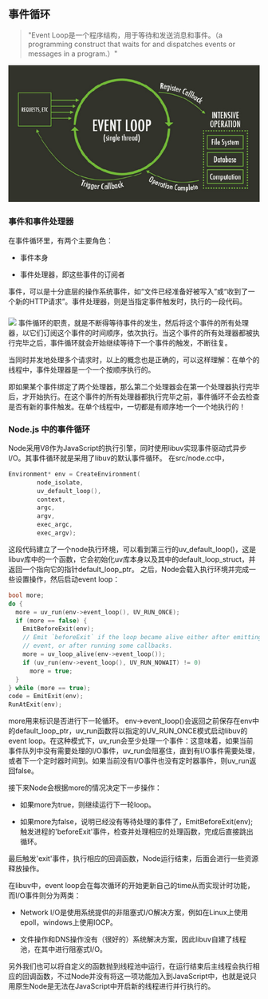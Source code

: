 
## 事件循环

> "Event Loop是一个程序结构，用于等待和发送消息和事件。（a programming construct that waits for and dispatches events or messages in a program.）"

![](5fee18eegw1ewjpoxmdf5j20k80b1win.jpg)


### 事件和事件处理器
在事件循环里，有两个主要角色：

* 事件本身

* 事件处理器，即这些事件的订阅者

事件，可以是十分底层的操作系统事件，如“文件已经准备好被写入”或“收到了一个新的HTTP请求”。事件处理器，则是当指定事件触发时，执行的一段代码。

###
![](http://bytearcher.com/articles/event-loop-10-000ft/event-loop.svg)
事件循环的职责，就是不断得等待事件的发生，然后将这个事件的所有处理器，以它们订阅这个事件的时间顺序，依次执行。当这个事件的所有处理器都被执行完毕之后，事件循环就会开始继续等待下一个事件的触发，不断往复。

当同时并发地处理多个请求时，以上的概念也是正确的，可以这样理解：在单个的线程中，事件处理器是一个一个按顺序执行的。

即如果某个事件绑定了两个处理器，那么第二个处理器会在第一个处理器执行完毕后，才开始执行。在这个事件的所有处理器都执行完毕之前，事件循环不会去检查是否有新的事件触发。在单个线程中，一切都是有顺序地一个一个地执行的！

### Node.js 中的事件循环

Node采用V8作为JavaScript的执行引擎，同时使用libuv实现事件驱动式异步I/O。其事件循环就是采用了libuv的默认事件循环。
在src/node.cc中，
```c++
Environment* env = CreateEnvironment(
        node_isolate,
        uv_default_loop(),
        context,
        argc,
        argv,
        exec_argc,
        exec_argv);
```
这段代码建立了一个node执行环境，可以看到第三行的uv_default_loop()，这是libuv库中的一个函数，它会初始化uv库本身以及其中的default_loop_struct，并返回一个指向它的指针default_loop_ptr。 之后，Node会载入执行环境并完成一些设置操作，然后启动event loop：
```c++
bool more;
do {
  more = uv_run(env->event_loop(), UV_RUN_ONCE);
  if (more == false) {
    EmitBeforeExit(env);
    // Emit `beforeExit` if the loop became alive either after emitting
    // event, or after running some callbacks.
    more = uv_loop_alive(env->event_loop());
    if (uv_run(env->event_loop(), UV_RUN_NOWAIT) != 0)
      more = true;
  }
} while (more == true);
code = EmitExit(env);
RunAtExit(env);
```
more用来标识是否进行下一轮循环。 env->event_loop()会返回之前保存在env中的default_loop_ptr，uv_run函数将以指定的UV_RUN_ONCE模式启动libuv的event loop。在这种模式下，uv_run会至少处理一个事件：这意味着，如果当前事件队列中没有需要处理的I/O事件，uv_run会阻塞住，直到有I/O事件需要处理，或者下一个定时器时间到。如果当前没有I/O事件也没有定时器事件，则uv_run返回false。

接下来Node会根据more的情况决定下一步操作：

- 如果more为true，则继续运行下一轮loop。

- 如果more为false，说明已经没有等待处理的事件了，EmitBeforeExit(env);触发进程的'beforeExit'事件，检查并处理相应的处理函数，完成后直接跳出循环。

最后触发'exit'事件，执行相应的回调函数，Node运行结束，后面会进行一些资源释放操作。

在libuv中，event loop会在每次循环的开始更新自己的time从而实现计时功能，而I/O事件则分为两类：

- Network I/O是使用系统提供的非阻塞式I/O解决方案，例如在Linux上使用epoll，windows上使用IOCP。

- 文件操作和DNS操作没有（很好的）系统解决方案，因此libuv自建了线程池，在其中进行阻塞式I/O。

另外我们也可以将自定义的函数抛到线程池中运行，在运行结束后主线程会执行相应的回调函数，不过Node并没有将这一项功能加入到JavaScript中，也就是说只用原生Node是无法在JavaScript中开启新的线程进行并行执行的。
